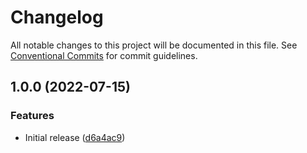 # Changelog

All notable changes to this project will be documented in this file. See
[Conventional Commits](https://conventionalcommits.org) for commit guidelines.

## 1.0.0 (2022-07-15)


### Features

* Initial release ([d6a4ac9](https://github.com/bjoluc/next-chakra-ui/commit/d6a4ac970dc50ed54ff6d2d0bdcdb6ac29fbc8b1))
